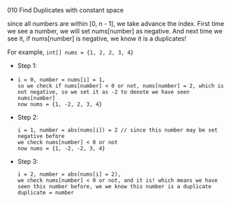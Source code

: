 010 Find Duplicates with constant space

since all numbers are within [0, n - 1], we take advance the index. First time we see a number, we will set nums[number] as negative. And next time we see it, if nums[number] is negative, we know it is a duplicates!

For example, `int[] nums = {1, 2, 2, 3, 4}`

- Step 1:
- 
    ```plain
    i = 0, number = nums[i] = 1,
    so we check if nums[number] < 0 or not, nums[number] = 2, which is not negative, so we set it as -2 to denote we have seen nums[number]
    now nums = {1, -2, 2, 3, 4}
    ```
- Step 2: 

    ```plain
    i = 1, number = abs(nums[i]) = 2 // since this number may be set negative before
    we check nums[number] < 0 or not
    now nums = {1, -2, -2, 3, 4}
    ```

- Step 3:

    ```plain
    i = 2, number = abs(nums[i] = 2),
    we check nums[number] < 0 or not, and it is! which means we have seen this number before, we we know this number is a duplicate
    duplicate = number
    ```